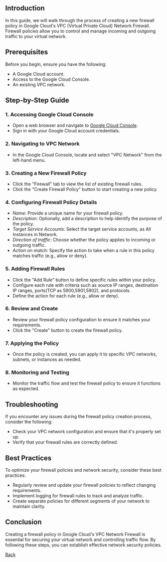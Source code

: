 ## Introduction
In this guide, we will walk through the process of creating a new firewall policy in Google Cloud's VPC (Virtual Private Cloud) Network Firewall. Firewall policies allow you to control and manage incoming and outgoing traffic to your virtual network.

## Prerequisites
Before you begin, ensure you have the following:
- A Google Cloud account.
- Access to the Google Cloud Console.
- An existing VPC network.

## Step-by-Step Guide

### 1. Accessing Google Cloud Console
- Open a web browser and navigate to [Google Cloud Console](https://console.cloud.google.com/).
- Sign in with your Google Cloud account credentials.

### 2. Navigating to VPC Network
- In the Google Cloud Console, locate and select "VPC Network" from the left-hand menu.

### 3. Creating a New Firewall Policy
- Click the "Firewall" tab to view the list of existing firewall rules.
- Click the "Create Firewall Policy" button to start creating a new policy.

### 4. Configuring Firewall Policy Details
- *Name*: Provide a unique name for your firewall policy.
- *Description*: Optionally, add a description to help identify the purpose of the policy.
- *Target Service Accounts*: Select the target service accounts, as All Instances in Network.
- *Direction of traffic*: Choose whether the policy applies to incoming or outgoing traffic.
- *Action on match*: Specify the action to take when a rule in this policy matches traffic (e.g., allow or deny).

### 5. Adding Firewall Rules
- Click the "Add Rule" button to define specific rules within your policy.
- Configure each rule with criteria such as source IP ranges, destination IP ranges, ports(TCP as 5900,5901,5902), and protocols.
- Define the action for each rule (e.g., allow or deny).

### 6. Review and Create
- Review your firewall policy configuration to ensure it matches your requirements.
- Click the "Create" button to create the firewall policy.

### 7. Applying the Policy
- Once the policy is created, you can apply it to specific VPC networks, subnets, or instances as needed.

### 8. Monitoring and Testing
- Monitor the traffic flow and test the firewall policy to ensure it functions as expected.

## Troubleshooting
If you encounter any issues during the firewall policy creation process, consider the following:
- Check your VPC network configuration and ensure that it's properly set up.
- Verify that your firewall rules are correctly defined.

## Best Practices
To optimize your firewall policies and network security, consider these best practices:
- Regularly review and update your firewall policies to reflect changing requirements.
- Implement logging for firewall rules to track and analyze traffic.
- Create separate policies for different segments of your network to maintain clarity.

## Conclusion
Creating a firewall policy in Google Cloud's VPC Network Firewall is essential for securing your virtual network and controlling traffic flow. By following these steps, you can establish effective network security policies.

[Back](https://github.com/hmislk/hmis/wiki)
